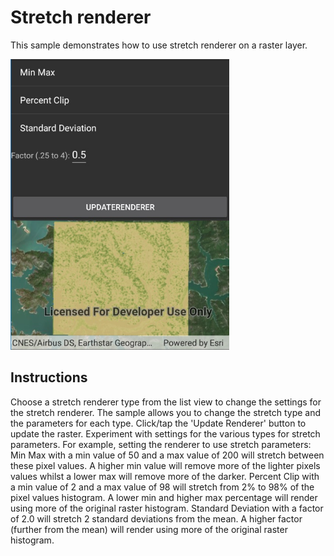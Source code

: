 # Stretch renderer

This sample demonstrates how to use stretch renderer on a raster layer.

<img src="ChangeStretchRenderer.jpg" width="350"/>

## Instructions

Choose a stretch renderer type from the list view to change the settings for the stretch renderer.
The sample allows you to change the stretch type and the parameters for each type. Click/tap the 'Update Renderer' button to update the raster.
Experiment with settings for the various types for stretch parameters. For example, setting the renderer to use stretch parameters:
Min Max with a min value of 50 and a max value of 200 will stretch between these pixel values. A higher min value will remove more of the lighter pixels values whilst a lower max will remove more of the darker.
Percent Clip with a min value of 2 and a max value of 98 will stretch from 2% to 98% of the pixel values histogram. A lower min and higher max percentage will render using more of the original raster histogram.
Standard Deviation with a factor of 2.0 will stretch 2 standard deviations from the mean. A higher factor (further from the mean) will render using more of the original raster histogram.
